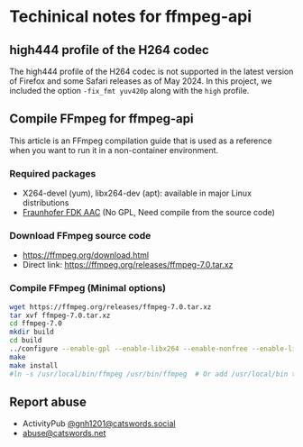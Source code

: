 # Techinical notes for ffmpeg-api

## high444 profile of the H264 codec
The high444 profile of the H264 codec is not supported in the latest version of Firefox and some Safari releases as of May 2024. In this project, we included the option `-fix_fmt yuv420p` along with the `high` profile.

## Compile FFmpeg for ffmpeg-api

This article is an FFmpeg compilation guide that is used as a reference when you want to run it in a non-container environment.

### Required packages
* X264-devel (yum), libx264-dev (apt): available in major Linux distributions
* [Fraunhofer FDK AAC](https://github.com/mstorsjo/fdk-aac) (No GPL, Need compile from the source code)

### Download FFmpeg source code
* https://ffmpeg.org/download.html
* Direct link: https://ffmpeg.org/releases/ffmpeg-7.0.tar.xz

### Compile FFmpeg (Minimal options)

```bash
wget https://ffmpeg.org/releases/ffmpeg-7.0.tar.xz
tar xvf ffmpeg-7.0.tar.xz
cd ffmpeg-7.0
mkdir build
cd build
../configure --enable-gpl --enable-libx264 --enable-nonfree --enable-libfdk-aac
make
make install
#ln -s /usr/local/bin/ffmpeg /usr/bin/ffmpeg  # Or add /usr/local/bin to PATH variable
```

## Report abuse
* ActivityPub [@gnh1201@catswords.social](https://catswords.social/@gnh1201)
* abuse@catswords.net
